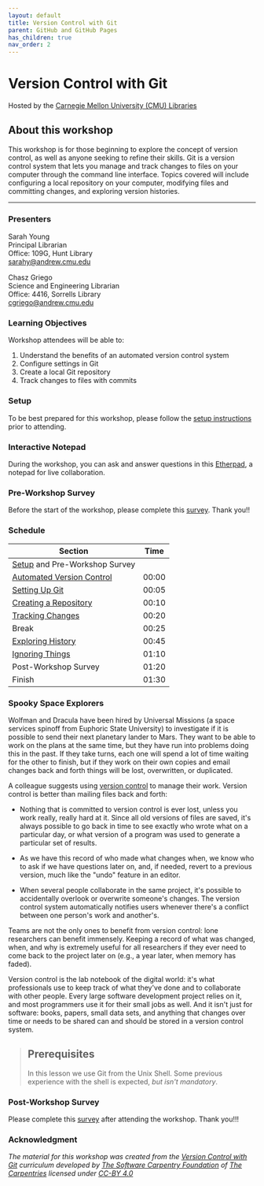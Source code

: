 ```yaml
---
layout: default
title: Version Control with Git
parent: GitHub and GitHub Pages
has_children: true
nav_order: 2
---
```


# Version Control with Git
Hosted by the [Carnegie Mellon University (CMU) Libraries](https://www.library.cmu.edu/)

## About this workshop

This workshop is for those beginning to explore the concept of version control, as well as anyone seeking to refine their skills.
Git is a version control system that lets you manage and track changes to files on your computer through the command line interface.
Topics covered will include configuring a local repository on your computer, modifying files and committing changes, and exploring version histories.

____
### Presenters
Sarah Young <a href='https://github.com/rootsandberries' target='_blank'><img src='../content/img/GitHub-Mark-custom.svg' style='width:15px; padding:0; border:none !important;'></a>  
Principal Librarian  
Office: 109G, Hunt Library  
[sarahy@andrew.cmu.edu](mailto:sarahy@andrew.cmu.edu)

Chasz Griego <a href='https://github.com/chaszg' target='_blank'><img src='../content/img/GitHub-Mark-custom.svg' style='width:15px; padding:0; border:none !important;'></a>  
Science and Engineering Librarian    
Office: 4416, Sorrells Library  
[cgriego@andrew.cmu.edu](mailto:cgriego@andrew.cmu.edu)

### Learning Objectives

Workshop attendees will be able to:

1. Understand the benefits of an automated version control system  
2. Configure settings in Git  
3. Create a local Git repository  
4. Track changes to files with commits  

### Setup

To be best prepared for this workshop, please follow the [setup instructions](./setup)
prior to attending.

### Interactive Notepad

During the workshop, you can ask and answer questions in this
[Etherpad](https://etherpad.wikimedia.org/p/2023-09-15-GIT), a notepad
for live collaboration.  

### Pre-Workshop Survey

Before the start of the workshop, please complete this
[survey](https://forms.gle/NHBUaBKbGq92N4wT8). Thank you!!

### Schedule

| Section  | Time
| ------------- | -------------
| [Setup](./setup.md) and Pre-Workshop Survey  |   
| [Automated Version Control](01-basics.md) | 00:00  
| [Setting Up Git](02-setup.md)  | 00:05  
| [Creating a Repository](03-create.md)  |  00:10  
| [Tracking Changes](04-changes.md) | 00:20
| Break | 00:25   
| [Exploring History](05-history.md) | 00:45   
| [Ignoring Things](06-ignore.md) | 01:10   
| Post-Workshop Survey | 01:20  
| Finish  | 01:30  

### Spooky Space Explorers

Wolfman and Dracula have been hired by Universal Missions (a space
services spinoff from Euphoric State University) to investigate if it
is possible to send their next planetary lander to Mars.  They want to
be able to work on the plans at the same time, but they have run into
problems doing this in the past.  If they take turns, each one will
spend a lot of time waiting for the other to finish, but if they work
on their own copies and email changes back and forth things will be
lost, overwritten, or duplicated.

A colleague suggests using [version control](learners/reference.md#version-control) to
manage their work. Version control is better than mailing files back and forth:

- Nothing that is committed to version control is ever lost, unless
  you work really, really hard at it. Since all old versions of
  files are saved, it's always possible to go back in time to see
  exactly who wrote what on a particular day, or what version of a
  program was used to generate a particular set of results.

- As we have this record of who made what changes when, we know who to ask
  if we have questions later on, and, if needed, revert to a previous
  version, much like the "undo" feature in an editor.

- When several people collaborate in the same project, it's possible to
  accidentally overlook or overwrite someone's changes. The version control
  system automatically notifies users whenever there's a conflict between one
  person's work and another's.

Teams are not the only ones to benefit from version control: lone
researchers can benefit immensely.  Keeping a record of what was
changed, when, and why is extremely useful for all researchers if they
ever need to come back to the project later on (e.g., a year later,
when memory has faded).

Version control is the lab notebook of the digital world: it's what
professionals use to keep track of what they've done and to
collaborate with other people.  Every large software development
project relies on it, and most programmers use it for their small jobs
as well.  And it isn't just for software: books,
papers, small data sets, and anything that changes over time or needs
to be shared can and should be stored in a version control system.

>## Prerequisites
>
>In this lesson we use Git from the Unix Shell.
>Some previous experience with the shell is expected,
>*but isn't mandatory*.

### Post-Workshop Survey

Please complete this [survey](https://forms.gle/aJVt7AjGEyqR9URu8)
after attending the workshop. Thank you!!!

### Acknowledgment

*The material for this workshop was created from the
[Version Control with Git](https://swcarpentry.github.io/git-novice/) curriculum
developed by [The Software Carpentry Foundation](https://software-carpentry.org/)
of [The Carpentries](https://carpentries.org/) licensed under
[CC-BY 4.0](https://swcarpentry.github.io/git-novice/LICENSE.html)*
